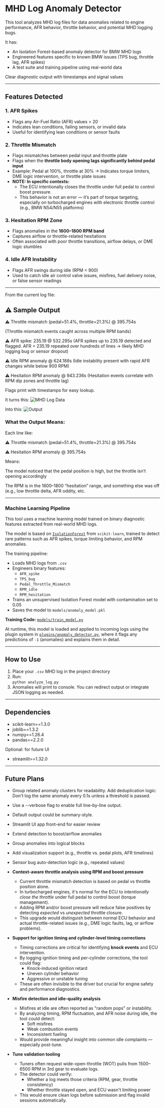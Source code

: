 # MHD Log Anomaly Detector

This tool analyzes MHD log files for data anomalies related to engine performance, AFR behavior, throttle behavior, and potential MHD logging bugs.

It has:
- An Isolation Forest-based anomaly detector for BMW MHD logs
- Engineered features specific to known BMW issues (TPS bug, throttle lag, AFR spikes)
- A test suite and training pipeline using real-world data

Clear diagnostic output with timestamps and signal values

---

## Features Detected

### 1. AFR Spikes
- Flags any Air-Fuel Ratio (AFR) values > 20
- Indicates lean conditions, failing sensors, or invalid data
- Useful for identifying lean conditions or sensor faults

### 2. Throttle Mismatch
- Flags mismatches between pedal input and throttle plate
- Flags when the **throttle body opening lags significantly behind pedal input**
- Example: Pedal at 100%, throttle at 30% → Indicates torque limiters, DME logic intervention, or throttle plate issues
- **NOTE: In specific contexts:**
  -  The ECU intentionally closes the throttle under full pedal to control boost pressure.
  -  This behavior is not an error — it’s part of torque targeting, especially on turbocharged engines with electronic throttle control (e.g., BMW N54/N55 platforms)

### 3. Hesitation RPM Zone
- Flags anomalies in the **1600–1800 RPM band**
- Captures airflow or throttle-related hesitations
- Often associated with poor throttle transitions, airflow delays, or DME logic stumbles

### 4. Idle AFR Instability
- Flags AFR swings during idle (RPM < 900)
- Used to catch idle air control valve issues, misfires, fuel delivery noise, or false sensor readings

---
From the current log file:
## ⚠️ Sample Output

⚠️ Throttle mismatch (pedal=51.4%, throttle=21.3%) @ 395.754s 

(Throttle mismatch events caught across multiple RPM bands)

⚠️ AFR spike: 235.19 @ 532.295s 
(AFR spikes up to 235.19 detected and flagged. AFR = 235.19 repeated over hundreds of lines → likely MHD logging bug or sensor dropout)

⚠️ Idle RPM anomaly @ 624.188s 
(Idle instability present with rapid AFR changes while below 900 RPM)

⚠️ Hesitation RPM anomaly @ 943.236s 
(Hesitation events correlate with RPM dip zones and throttle lag)


Flags print with timestamps for easy lookup.


It turns this:
![MHD Log Data](assets/MHD-Log-Data.png)

Into this:
![Output](assets/Output.png)


### What the Output Means:
Each line like:

⚠️ Throttle mismatch (pedal=51.4%, throttle=21.3%) @ 395.754s

⚠️ Hesitation RPM anomaly @ 395.754s

Means:

The model noticed that the pedal position is high, but the throttle isn’t opening accordingly

The RPM is in the 1600–1800 “hesitation” range, and something else was off (e.g., low throttle delta, AFR oddity, etc.


---

### Machine Learning Pipeline

This tool uses a machine learning model trained on binary diagnostic features extracted from real-world MHD logs.

The model is based on [`IsolationForest`](https://scikit-learn.org/stable/modules/generated/sklearn.ensemble.IsolationForest.html) from `scikit-learn`, trained to detect rare patterns such as AFR spikes, torque limiting behavior, and RPM anomalies.

The training pipeline:

- Loads MHD logs from `.csv`
- Engineers binary features:
  - `AFR_spike`
  - `TPS_bug`
  - `Pedal_Throttle_Mismatch`
  - `RPM_idle`
  - `RPM_hesitation`
- Trains an unsupervised Isolation Forest model with contamination set to 0.05
- Saves the model to `models/anomaly_model.pkl`

**Training Code:** [`models/train_model.py`](models/train_model.py)

At runtime, this model is loaded and applied to incoming logs using the plugin system in [`plugins/anomaly_detector.py`](plugins/anomaly_detector.py), where it flags any predictions of `-1` (anomalies) and explains them in detail.

---

## How to Use

1. Place your `.csv` MHD log in the project directory  
2. Run:  
   `python analyze_log.py`  
3. Anomalies will print to console. You can redirect output or integrate JSON logging as needed.

---

## Dependencies
- scikit-learn==1.3.0
- joblib==1.3.2
- numpy==1.26.4
- pandas==2.2.0

Optional: for future UI
- streamlit==1.32.0
  
---

## Future Plans

- Group related anomaly clusters for readability. Add deduplication logic: Don't log the same anomaly every 0.1s unless a threshold is passed.
- Use a --verbose flag to enable full line-by-line output.
- Default output could be summary-style.
- Streamlit UI app front-end for easier review
- Extend detection to boost/airflow anomalies
- Group anomalies into logical blocks
- Add visualization support (e.g., throttle vs. pedal plots, AFR timelines)
- Sensor bug auto-detection logic (e.g., repeated values)

- **Context-aware throttle analysis using RPM and boost pressure**
  - Current throttle mismatch detection is based on pedal vs throttle position alone.
  - In turbocharged engines, it's normal for the ECU to *intentionally close the throttle* under full pedal to control boost (torque management).
  - Adding RPM and/or boost pressure will reduce false positives by detecting *expected* vs *unexpected* throttle closure.
  - This upgrade would distinguish between normal ECU behavior and actual throttle-related issues (e.g., DME logic faults, lag, or airflow problems).

- **Support for ignition timing and cylinder-level timing corrections**
  - Timing corrections are critical for identifying **knock events** and ECU intervention.
  - By logging ignition timing and per-cylinder corrections, the tool could flag:
    - Knock-induced ignition retard
    - Uneven cylinder behavior
    - Aggressive or unstable tuning
  - These are often invisible to the driver but crucial for engine safety and performance diagnostics.

- **Misfire detection and idle-quality analysis**
  - Misfires at idle are often reported as "random pops" or instability.
  - By analyzing timing, RPM fluctuation, and AFR noise during idle, the tool could detect:
    - Soft misfires
    - Weak combustion events
    - Inconsistent fueling
  - Would provide meaningful insight into common idle complaints — especially post-tune.

- **Tune validation tooling**
  - Tuners often request wide-open-throttle (WOT) pulls from 1500–6500 RPM in 3rd gear to evaluate logs.
  - The detector could verify:
    - Whether a log meets those criteria (RPM, gear, throttle consistency)
    - Whether throttle stayed open, and ECU wasn't limiting power
  - This would ensure clean logs before submission and flag invalid sessions automatically.


